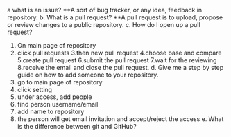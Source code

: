 a what is an issue?
**A sort of bug tracker, or any idea, feedback in repository.
b. What is a pull request?
**A pull request is to upload, propose or review changes to a public repository.
c. How do I open up a pull request?
1. On main page of repository
2. click pull requests
3.then new pull request
4.choose base and compare
5.create pull request 
6.submit the pull request 
7.wait for the reviewing
8.receive the email and close the pull request.
d. Give me a step by step guide on how to add someone to your repository.
1. go to main page of repository
2. click setting
3. under access, add people
4. find person username/email
5. add name to repository
6. the person will get email invitation and accept/reject the access
e. What is the difference between git and GitHub?
